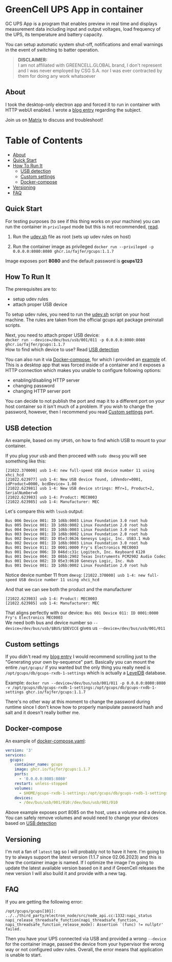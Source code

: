 <!--
SPDX-FileCopyrightText: 2024-2025 Damian Fajfer <damian@fajfer.org>

SPDX-License-Identifier: CC-BY-SA-4.0
-->
# GreenCell UPS App in container
GC UPS App is a program that enables preview in real time and displays measurement data including input and output voltages, load frequency of the UPS, its temperature and battery capacity.

You can setup automatic system shut-off, notifications and email warnings in the event of switching to batter operation.

> **DISCLAIMER:**  
> I am not affiliated with GREENCELL.GLOBAL brand, I don't represent and I was never employed by CSG S.A. nor I was ever contracted by them for doing any work whatsoever

## About 
I took the desktop-only electron app and forced it to run in container with HTTP webUI enabled. I wrote a [blog entry](https://blog.fajfer.org/2023/09/16/running-green-cell-ups-app-gcups-on-gnu-linux-server/) regarding the subject.

Join us on [Matrix](https://matrix.to/#/#gcups:fsfe.org) to discuss and troubleshoot!

Table of Contents
=================

   * [About](#about)
   * [Quick Start](#quick-start)
   * [How To Run It](#how-to-run-it)
     * [USB detection](#usb-detection)
     * [Custom settings](#custom-settings)
     * [Docker-compose](#docker-compose)
   * [Versioning](#versioning)
   * [FAQ](#faq)

## Quick Start
For testing purposes (to see if this thing works on your machine) you can run the container in `privileged` mode but this is not recommended, [read](https://learn.snyk.io/lesson/container-runs-in-privileged-mode/).  

1. Run the [udev.sh](udev.sh) file as root (sets up udev rules on host)

2. Run the container image as privileged
`docker run --privileged -p 0.0.0.0:8080:8080 ghcr.io/fajfer/gcups:1.1.7`  

Image exposes port **8080** and the default password is **gcups123**

## How To Run It
The prerequisites are to:
- setup udev rules
- attach proper USB device

To setup udev rules, you need to run the [udev.sh](udev.sh) script on your host machine. The rules are taken from the official gcups apt package preinstall scripts.

Next, you need to attach proper USB device:  
`docker run --device=/dev/bus/usb/001/011 -p 0.0.0.0:8080:8080 ghcr.io/fajfer/gcups:1.1.7`  
How to find which device to use? Read [USB detection](#usb-detection)

You can also run it via [Docker-compose](#docker-compose), for which I provided an [example](docker-compose.yaml) of. This is a desktop app that was forced inside of a container and it exposes a HTTP connection which makes you unable to configure following options:
- enabling/disabling HTTP server
- changing password
- changing HTTP server port

You can decide to not publish the port and map it to a different port on your host container so it isn't much of a problem. If you wish to change the password, however, then I recommend you read [Custom settings](#custom-settings) part.

## USB detection

An example, based on my `UPS05`, on how to find which USB to mount to your container.

If you plug your usb and then proceed with `sudo dmesg` you will see something like this:
```
[21022.370000] usb 1-4: new full-speed USB device number 11 using xhci_hcd
[21022.623977] usb 1-4: New USB device found, idVendor=0001, idProduct=0000, bcdDevice= 1.00
[21022.623981] usb 1-4: New USB device strings: Mfr=1, Product=2, SerialNumber=0
[21022.623983] usb 1-4: Product: MEC0003
[21022.623985] usb 1-4: Manufacturer: MEC
```
Let's compare this with `lsusb` output:
```
Bus 006 Device 001: ID 1d6b:0003 Linux Foundation 3.0 root hub
Bus 005 Device 001: ID 1d6b:0002 Linux Foundation 2.0 root hub
Bus 004 Device 001: ID 1d6b:0003 Linux Foundation 3.0 root hub
Bus 003 Device 001: ID 1d6b:0002 Linux Foundation 2.0 root hub
Bus 002 Device 002: ID 05e3:0626 Genesys Logic, Inc. USB3.1 Hub
Bus 002 Device 001: ID 1d6b:0003 Linux Foundation 3.0 root hub
Bus 001 Device 011: ID 0001:0000 Fry's Electronics MEC0003
Bus 001 Device 006: ID 046d:c31c Logitech, Inc. Keyboard K120
Bus 001 Device 004: ID 08bb:2902 Texas Instruments PCM2902 Audio Codec
Bus 001 Device 002: ID 05e3:0610 Genesys Logic, Inc. Hub
Bus 001 Device 001: ID 1d6b:0002 Linux Foundation 2.0 root hub
```

Notice device number 11 from `dmesg`:
`[21022.370000] usb 1-4: new full-speed USB device number 11 using xhci_hcd`  

And that we can see both the product and the manufacturer
```
[21022.623983] usb 1-4: Product: MEC0003
[21022.623985] usb 1-4: Manufacturer: MEC
```
That aligns perfectly with our device: 
`Bus 001 Device 011: ID 0001:0000 Fry's Electronics MEC0003`  
We need both bus and device number so `--device=/dev/bus/usb/$BUS/$DEVICE` gives us `--device=/dev/bus/usb/001/011`

## Custom settings
If you didn't read my [blog entry](https://blog.fajfer.org/2023/09/16/running-green-cell-ups-app-gcups-on-gnu-linux-server/) I would recommend scrolling just to the "Generating your own by-sequence" part. Basically you can mount the entire `/opt/gcups/` if you wanted but the only thing you really need is `/opt/gcups/db/gcups-rxdb-1-settings` which is actually a [LevelDB](https://github.com/google/leveldb) database.

Example:
`docker run --device=/dev/bus/usb/001/011 -p 0.0.0.0:8080:8080 -v /opt/gcups/db/gcups-rxdb-1-settings:/opt/gcups/db/gcups-rxdb-1-settings ghcr.io/fajfer/gcups:1.1.7`  

There's no other way at this moment to change the password during runtime since I don't know how to properly manipulate password hash and salt and it doesn't really bother me.

## Docker-compose
An example of [docker-compose.yaml](docker-compose.yaml):
```yaml
version: '3'
services:  
  gcups:
    container_name: gcups
    image: ghcr.io/fajfer/gcups:1.1.7
    ports:
      - '0.0.0.0:8085:8080'
    restart: unless-stopped
    volumes:
      - $HOME/gcups-rxdb-1-settings:/opt/gcups/db/gcups-rxdb-1-settings
    devices:
      - /dev/bus/usb/001/010:/dev/bus/usb/001/010
```
Above example exposes port 8085 on the host, uses a volume and a device. You can safely remove volumes and would need to change your devices based on [USB detection](#usb-detection)

## Versioning
I'm not a fan of `latest` tag so I will probably not to have it here. I'm going to try to always support the latest version (1.1.7 since 02.06.2023) and this is how the container image is named. If I optimize the image I'm going to update the latest available version based on it and if GreenCell releases the new version I will also build it and provide with a new tag.

## FAQ
If you are getting the following error:
```
/opt/gcups/gcups[101]: ../../third_party/electron_node/src/node_api.cc:1332:napi_status napi_release_threadsafe_function(napi_threadsafe_function, napi_threadsafe_function_release_mode): Assertion `(func) != nullptr' failed.
```
Then you have your UPS connected via USB and provided a wrong `--device` for the container image, passed the device from your hypervisor the wrong way or not configured udev rules. Overall, the error means that application is unable to start.